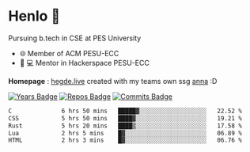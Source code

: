 
# Henlo 🌊

Pursuing b.tech in CSE at PES University

 - 🌐 Member of ACM PESU-ECC
 - 👨 💻 Mentor in Hackerspace PESU-ECC

**Homepage** : [hegde.live](https://hegde.live) created with my teams own ssg [anna](https://github.com/acmpesuecc/anna) :D

 [![Years Badge](https://badges.pufler.dev/years/bwaklog)](https://badges.pufler.dev) 
 [![Repos Badge](https://badges.pufler.dev/repos/bwaklog)](https://badges.pufler.dev)
 [![Commits Badge](https://badges.pufler.dev/commits/monthly/bwaklog)](https://badges.pufler.dev)

<!--START_SECTION:waka-->

```txt
C              6 hrs 50 mins   █████▓░░░░░░░░░░░░░░░░░░░   22.52 %
CSS            5 hrs 50 mins   ████▓░░░░░░░░░░░░░░░░░░░░   19.21 %
Rust           5 hrs 20 mins   ████▒░░░░░░░░░░░░░░░░░░░░   17.58 %
Lua            2 hrs 5 mins    █▓░░░░░░░░░░░░░░░░░░░░░░░   06.89 %
HTML           2 hrs 3 mins    █▓░░░░░░░░░░░░░░░░░░░░░░░   06.76 %
```

<!--END_SECTION:waka-->

